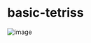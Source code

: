 # basic-tetriss
![image](https://user-images.githubusercontent.com/96384069/214043245-22cca548-d47f-43bf-b158-697e879cf571.png)

